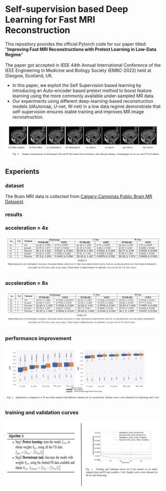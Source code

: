 # Self-supervision based Deep Learning for Fast MRI Reconstruction
This repository provides the official Pytorch code for our paper titled: "**Improving Fast MRI Reconstructions with Pretext Learning in Low-Data Regime**"
<br>
<br>
The paper got accepted in IEEE 44th Annual International Conference of the IEEE Engineering in Medicine and Biology Society (EMBC-2022) held at Glasgow, Scotland, UK.
<br>

* In this paper, we exploit the Self Supervision based learning by introducing an Auto-encoder based pretext method to boost feature learning using the more commonly available under-sampled MR data.
* Our experiments using different deep-learning-based reconstruction models (dAutomap, U-net, W-net) in a low data regime demonstrate that self-supervision ensures stable training and improves MR image reconstruction.

<img src="Images/sample_reconstructions.png">

## Experients

### dataset
The Brain MRI data is collected from [Calgary-Campinas Public Brain MR Datasest](https://sites.google.com/view/calgary-campinas-dataset/home). 

### results
### acceleration = 4x
<img src="Images/results_4x.png">

### acceleration = 8x
<img src="Images/results_8x.png">

### performance improvement
<img src="Images/box_plot.png">

### training and validation curves
<img src="Images/algo_loss.png">
